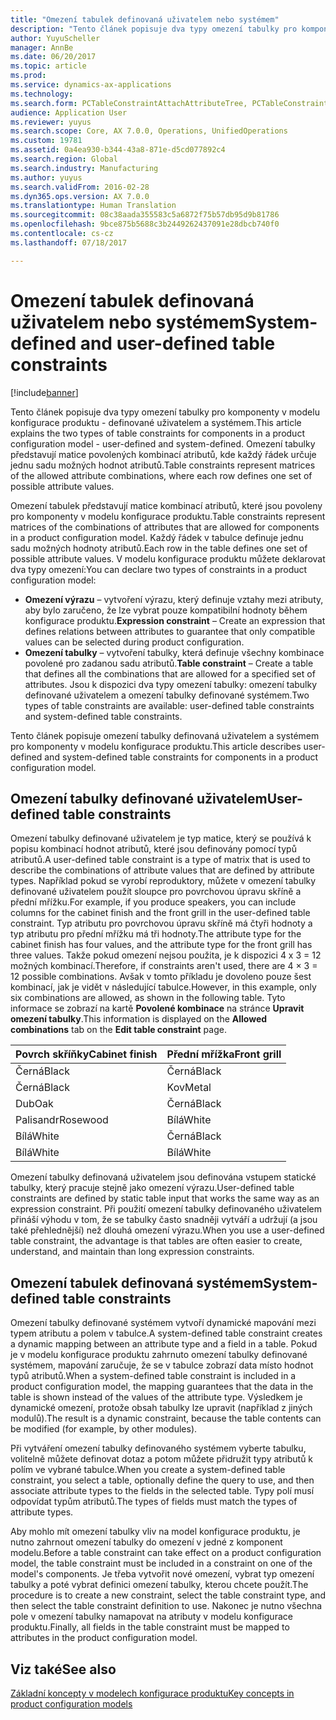 ```yaml
---
title: "Omezení tabulek definovaná uživatelem nebo systémem"
description: "Tento článek popisuje dva typy omezení tabulky pro komponenty v modelu konfigurace produktu - definované uživatelem a systémem. Omezení tabulky představují matice povolených kombinací atributů, kde každý řádek určuje jednu sadu možných hodnot atributů."
author: YuyuScheller
manager: AnnBe
ms.date: 06/20/2017
ms.topic: article
ms.prod: 
ms.service: dynamics-ax-applications
ms.technology: 
ms.search.form: PCTableConstraintAttachAttributeTree, PCTableConstraintColumnSystem, PCTableConstraintContentUserDef, PCTableConstraintDefinition, PCTableConstraintWizard
audience: Application User
ms.reviewer: yuyus
ms.search.scope: Core, AX 7.0.0, Operations, UnifiedOperations
ms.custom: 19781
ms.assetid: 0a4ea930-b344-43a8-871e-d5cd077892c4
ms.search.region: Global
ms.search.industry: Manufacturing
ms.author: yuyus
ms.search.validFrom: 2016-02-28
ms.dyn365.ops.version: AX 7.0.0
ms.translationtype: Human Translation
ms.sourcegitcommit: 08c38aada355583c5a6872f75b57db95d9b81786
ms.openlocfilehash: 9bce875b5688c3b2449262437091e28dbcb740f0
ms.contentlocale: cs-cz
ms.lasthandoff: 07/18/2017

---
```


# <a name="system-defined-and-user-defined-table-constraints"></a><span data-ttu-id="b7e82-104">Omezení tabulek definovaná uživatelem nebo systémem</span><span class="sxs-lookup"><span data-stu-id="b7e82-104">System-defined and user-defined table constraints</span></span>

[!include[banner](../includes/banner.md)]


<span data-ttu-id="b7e82-105">Tento článek popisuje dva typy omezení tabulky pro komponenty v modelu konfigurace produktu - definované uživatelem a systémem.</span><span class="sxs-lookup"><span data-stu-id="b7e82-105">This article explains the two types of table constraints for components in a product configuration model -  user-defined and system-defined.</span></span> <span data-ttu-id="b7e82-106">Omezení tabulky představují matice povolených kombinací atributů, kde každý řádek určuje jednu sadu možných hodnot atributů.</span><span class="sxs-lookup"><span data-stu-id="b7e82-106">Table constraints represent matrices of the allowed attribute combinations, where each row defines one set of possible attribute values.</span></span>

<span data-ttu-id="b7e82-107">Omezení tabulek představují matice kombinací atributů, které jsou povoleny pro komponenty v modelu konfigurace produktu.</span><span class="sxs-lookup"><span data-stu-id="b7e82-107">Table constraints represent matrices of the combinations of attributes that are allowed for components in a product configuration model.</span></span> <span data-ttu-id="b7e82-108">Každý řádek v tabulce definuje jednu sadu možných hodnoty atributů.</span><span class="sxs-lookup"><span data-stu-id="b7e82-108">Each row in the table defines one set of possible attribute values.</span></span> <span data-ttu-id="b7e82-109">V modelu konfigurace produktu můžete deklarovat dva typy omezení:</span><span class="sxs-lookup"><span data-stu-id="b7e82-109">You can declare two types of constraints in a product configuration model:</span></span>

-   <span data-ttu-id="b7e82-110">**Omezení výrazu** – vytvoření výrazu, který definuje vztahy mezi atributy, aby bylo zaručeno, že lze vybrat pouze kompatibilní hodnoty během konfigurace produktu.</span><span class="sxs-lookup"><span data-stu-id="b7e82-110">**Expression constraint** – Create an expression that defines relations between attributes to guarantee that only compatible values can be selected during product configuration.</span></span>
-   <span data-ttu-id="b7e82-111">**Omezení tabulky** – vytvoření tabulky, která definuje všechny kombinace povolené pro zadanou sadu atributů.</span><span class="sxs-lookup"><span data-stu-id="b7e82-111">**Table constraint** – Create a table that defines all the combinations that are allowed for a specified set of attributes.</span></span> <span data-ttu-id="b7e82-112">Jsou k dispozici dva typy omezení tabulky: omezení tabulky definované uživatelem a omezení tabulky definované systémem.</span><span class="sxs-lookup"><span data-stu-id="b7e82-112">Two types of table constraints are available: user-defined table constraints and system-defined table constraints.</span></span>

<span data-ttu-id="b7e82-113">Tento článek popisuje omezení tabulky definovaná uživatelem a systémem pro komponenty v modelu konfigurace produktu.</span><span class="sxs-lookup"><span data-stu-id="b7e82-113">This article describes user-defined and system-defined table constraints for components in a product configuration model.</span></span>

## <a name="user-defined-table-constraints"></a><span data-ttu-id="b7e82-114">Omezení tabulky definované uživatelem</span><span class="sxs-lookup"><span data-stu-id="b7e82-114">User-defined table constraints</span></span>
<span data-ttu-id="b7e82-115">Omezení tabulky definované uživatelem je typ matice, který se používá k popisu kombinací hodnot atributů, které jsou definovány pomocí typů atributů.</span><span class="sxs-lookup"><span data-stu-id="b7e82-115">A user-defined table constraint is a type of matrix that is used to describe the combinations of attribute values that are defined by attribute types.</span></span> <span data-ttu-id="b7e82-116">Například pokud se vyrobí reproduktory, můžete v omezení tabulky definované uživatelem použít sloupce pro povrchovou úpravu skříně a přední mřížku.</span><span class="sxs-lookup"><span data-stu-id="b7e82-116">For example, if you produce speakers, you can include columns for the cabinet finish and the front grill in the user-defined table constraint.</span></span> <span data-ttu-id="b7e82-117">Typ atributu pro povrchovou úpravu skříně má čtyři hodnoty a typ atributu pro přední mřížku má tři hodnoty.</span><span class="sxs-lookup"><span data-stu-id="b7e82-117">The attribute type for the cabinet finish has four values, and the attribute type for the front grill has three values.</span></span> <span data-ttu-id="b7e82-118">Takže pokud omezení nejsou použita, je k dispozici 4 x 3 = 12 možných kombinací.</span><span class="sxs-lookup"><span data-stu-id="b7e82-118">Therefore, if constraints aren't used, there are 4 × 3 = 12 possible combinations.</span></span> <span data-ttu-id="b7e82-119">Avšak v tomto příkladu je dovoleno pouze šest kombinací, jak je vidět v následující tabulce.</span><span class="sxs-lookup"><span data-stu-id="b7e82-119">However, in this example, only six combinations are allowed, as shown in the following table.</span></span> <span data-ttu-id="b7e82-120">Tyto informace se zobrazí na kartě **Povolené kombinace** na stránce **Upravit omezení tabulky**.</span><span class="sxs-lookup"><span data-stu-id="b7e82-120">This information is displayed on the **Allowed combinations** tab on the **Edit table constraint** page.</span></span>

| <span data-ttu-id="b7e82-121">Povrch skříňky</span><span class="sxs-lookup"><span data-stu-id="b7e82-121">Cabinet finish</span></span> | <span data-ttu-id="b7e82-122">Přední mřížka</span><span class="sxs-lookup"><span data-stu-id="b7e82-122">Front grill</span></span> |
|----------------|-------------|
| <span data-ttu-id="b7e82-123">Černá</span><span class="sxs-lookup"><span data-stu-id="b7e82-123">Black</span></span>          | <span data-ttu-id="b7e82-124">Černá</span><span class="sxs-lookup"><span data-stu-id="b7e82-124">Black</span></span>       |
| <span data-ttu-id="b7e82-125">Černá</span><span class="sxs-lookup"><span data-stu-id="b7e82-125">Black</span></span>          | <span data-ttu-id="b7e82-126">Kov</span><span class="sxs-lookup"><span data-stu-id="b7e82-126">Metal</span></span>       |
| <span data-ttu-id="b7e82-127">Dub</span><span class="sxs-lookup"><span data-stu-id="b7e82-127">Oak</span></span>            | <span data-ttu-id="b7e82-128">Černá</span><span class="sxs-lookup"><span data-stu-id="b7e82-128">Black</span></span>       |
| <span data-ttu-id="b7e82-129">Palisandr</span><span class="sxs-lookup"><span data-stu-id="b7e82-129">Rosewood</span></span>       | <span data-ttu-id="b7e82-130">Bílá</span><span class="sxs-lookup"><span data-stu-id="b7e82-130">White</span></span>       |
| <span data-ttu-id="b7e82-131">Bílá</span><span class="sxs-lookup"><span data-stu-id="b7e82-131">White</span></span>          | <span data-ttu-id="b7e82-132">Černá</span><span class="sxs-lookup"><span data-stu-id="b7e82-132">Black</span></span>       |
| <span data-ttu-id="b7e82-133">Bílá</span><span class="sxs-lookup"><span data-stu-id="b7e82-133">White</span></span>          | <span data-ttu-id="b7e82-134">Bílá</span><span class="sxs-lookup"><span data-stu-id="b7e82-134">White</span></span>       |

<span data-ttu-id="b7e82-135">Omezení tabulky definovaná uživatelem jsou definována vstupem statické tabulky, který pracuje stejně jako omezení výrazu.</span><span class="sxs-lookup"><span data-stu-id="b7e82-135">User-defined table constraints are defined by static table input that works the same way as an expression constraint.</span></span> <span data-ttu-id="b7e82-136">Při použití omezení tabulky definovaného uživatelem přináší výhodu v tom, že se tabulky často snadněji vytváří a udržují (a jsou také přehlednější) než dlouhá omezení výrazu.</span><span class="sxs-lookup"><span data-stu-id="b7e82-136">When you use a user-defined table constraint, the advantage is that tables are often easier to create, understand, and maintain than long expression constraints.</span></span>

## <a name="system-defined-table-constraints"></a><span data-ttu-id="b7e82-137">Omezení tabulek definovaná systémem</span><span class="sxs-lookup"><span data-stu-id="b7e82-137">System-defined table constraints</span></span>
<span data-ttu-id="b7e82-138">Omezení tabulky definované systémem vytvoří dynamické mapování mezi typem atributu a polem v tabulce.</span><span class="sxs-lookup"><span data-stu-id="b7e82-138">A system-defined table constraint creates a dynamic mapping between an attribute type and a field in a table.</span></span> <span data-ttu-id="b7e82-139">Pokud je v modelu konfigurace produktu zahrnuto omezení tabulky definované systémem, mapování zaručuje, že se v tabulce zobrazí data místo hodnot typů atributů.</span><span class="sxs-lookup"><span data-stu-id="b7e82-139">When a system-defined table constraint is included in a product configuration model, the mapping guarantees that the data in the table is shown instead of the values of the attribute type.</span></span> <span data-ttu-id="b7e82-140">Výsledkem je dynamické omezení, protože obsah tabulky lze upravit (například z jiných modulů).</span><span class="sxs-lookup"><span data-stu-id="b7e82-140">The result is a dynamic constraint, because the table contents can be modified (for example, by other modules).</span></span>  

<span data-ttu-id="b7e82-141">Při vytváření omezení tabulky definovaného systémem vyberte tabulku, volitelně můžete definovat dotaz a potom můžete přidružit typy atributů k polím ve vybrané tabulce.</span><span class="sxs-lookup"><span data-stu-id="b7e82-141">When you create a system-defined table constraint, you select a table, optionally define the query to use, and then associate attribute types to the fields in the selected table.</span></span> <span data-ttu-id="b7e82-142">Typy polí musí odpovídat typům atributů.</span><span class="sxs-lookup"><span data-stu-id="b7e82-142">The types of fields must match the types of attribute types.</span></span>  

<span data-ttu-id="b7e82-143">Aby mohlo mít omezení tabulky vliv na model konfigurace produktu, je nutno zahrnout omezení tabulky do omezení v jedné z komponent modelu.</span><span class="sxs-lookup"><span data-stu-id="b7e82-143">Before a table constraint can take effect on a product configuration model, the table constraint must be included in a constraint on one of the model's components.</span></span> <span data-ttu-id="b7e82-144">Je třeba vytvořit nové omezení, vybrat typ omezení tabulky a poté vybrat definici omezení tabulky, kterou chcete použít.</span><span class="sxs-lookup"><span data-stu-id="b7e82-144">The procedure is to create a new constraint, select the table constraint type, and then select the table constraint definition to use.</span></span> <span data-ttu-id="b7e82-145">Nakonec je nutno všechna pole v omezení tabulky namapovat na atributy v modelu konfigurace produktu.</span><span class="sxs-lookup"><span data-stu-id="b7e82-145">Finally, all fields in the table constraint must be mapped to attributes in the product configuration model.</span></span>

<a name="see-also"></a><span data-ttu-id="b7e82-146">Viz také</span><span class="sxs-lookup"><span data-stu-id="b7e82-146">See also</span></span>
--------

[<span data-ttu-id="b7e82-147">Základní koncepty v modelech konfigurace produktu</span><span class="sxs-lookup"><span data-stu-id="b7e82-147">Key concepts in product configuration models</span></span>](product-configuration-models.md)




